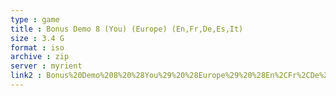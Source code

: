 ```yaml
---
type : game
title : Bonus Demo 8 (You) (Europe) (En,Fr,De,Es,It)
size : 3.4 G
format : iso
archive : zip
server : myrient
link2 : Bonus%20Demo%208%20%28You%29%20%28Europe%29%20%28En%2CFr%2CDe%2CEs%2CIt%29
---
```

